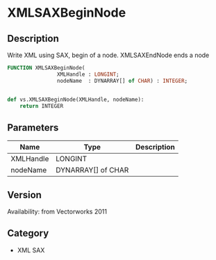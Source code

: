 # XMLSAXBeginNode

## Description
Write XML using SAX, begin of a node. XMLSAXEndNode ends a node

```pascal
FUNCTION XMLSAXBeginNode(
				XMLHandle : LONGINT;
				nodeName  : DYNARRAY[] of CHAR) : INTEGER;
```

```python

def vs.XMLSAXBeginNode(XMLHandle, nodeName):
    return INTEGER
```

## Parameters
|Name|Type|Description|
|---|---|---|
|XMLHandle|LONGINT||
|nodeName|DYNARRAY[] of CHAR||

## Version
Availability: from Vectorworks 2011
## Category
* XML SAX

